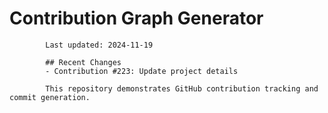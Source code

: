 # Contribution Graph Generator
            
            Last updated: 2024-11-19
            
            ## Recent Changes
            - Contribution #223: Update project details
            
            This repository demonstrates GitHub contribution tracking and commit generation.
        